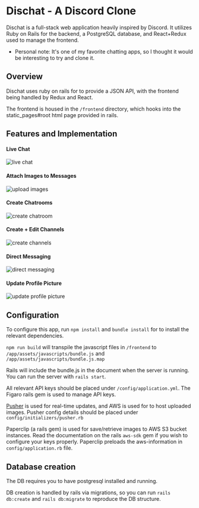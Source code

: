 # Dischat - A Discord Clone

Dischat is a full-stack web application heavily inspired by Discord. It utilizes Ruby on Rails for the backend, a PostgreSQL database, and React+Redux used to manage the frontend.

- Personal note: It's one of my favorite chatting apps, so I thought it would be interesting to try and clone it.

## Overview

Dischat uses ruby on rails for to provide a JSON API, with the frontend being handled by Redux and React.

The  frontend is housed in the ```/frontend``` directory, which hooks into the static_pages#root html page provided in rails.


## Features and Implementation

#### Live Chat

![live chat](https://github.com/aclee91/Dischat/blob/master/documentation/features/live_chat.gif?raw=true)

#### Attach Images to Messages
![upload images](https://github.com/aclee91/Dischat/blob/master/documentation/features/live_chat_images.gif?raw=true)



#### Create Chatrooms
![create chatroom](https://github.com/aclee91/Dischat/blob/master/documentation/features/create_chatroom.gif?raw=true)




#### Create + Edit Channels

![create channels](https://github.com/aclee91/Dischat/blob/master/documentation/features/create%20channel.gif?raw=true)



#### Direct Messaging
![direct messaging](https://github.com/aclee91/Dischat/blob/master/documentation/features/direct_message.gif?raw=true)



#### Update Profile Picture
![update profile picture](https://github.com/aclee91/Dischat/blob/master/documentation/features/update_profile_picture.gif?raw=true)




## Configuration

To configure this app, run ```npm install``` and ```bundle install``` for to install the relevant dependencies.

```npm run build``` will transpile the javascript files in ```/frontend``` to ```/app/assets/javascripts/bundle.js``` and ```/app/assets/javascripts/bundle.js.map```

Rails will include the bundle.js in the document when the server is running. You can run the server with ```rails start```.

All relevant API keys should be placed under ```/config/application.yml```. The Figaro rails gem is used to manage API keys.

[Pusher](http://pusher.com) is used for real-time updates, and AWS is used for to host uploaded images. Pusher config details should be placed under ```config/initializers/pusher.rb```

Paperclip (a rails gem) is used for save/retrieve images to AWS S3 bucket instances. Read the documentation on the rails ```aws-sdk``` gem if you wish to configure your keys properly. Paperclip preloads the aws-information in ```config/application.rb``` file.

## Database creation

The DB requires you to have postgresql installed and running.

DB creation is handled by rails via migrations, so you can run ```rails db:create``` and ```rails db:migrate``` to reproduce the DB structure.
